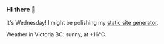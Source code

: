 ### Hi there :wave:

It's Wednesday! I might be polishing my [static site generator](https://github.com/bewuethr/pandoc-bash-blog).

Weather in Victoria BC: sunny, at +16°C.
